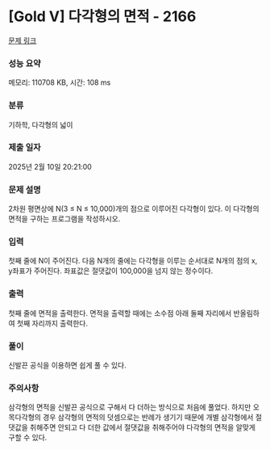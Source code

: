 # [Gold V] 다각형의 면적 - 2166 

[문제 링크](https://www.acmicpc.net/problem/2166) 

### 성능 요약

메모리: 110708 KB, 시간: 108 ms

### 분류

기하학, 다각형의 넓이

### 제출 일자

2025년 2월 10일 20:21:00

### 문제 설명

<p>2차원 평면상에 N(3 ≤ N ≤ 10,000)개의 점으로 이루어진 다각형이 있다. 이 다각형의 면적을 구하는 프로그램을 작성하시오.</p>

### 입력 

 <p>첫째 줄에 N이 주어진다. 다음 N개의 줄에는 다각형을 이루는 순서대로 N개의 점의 x, y좌표가 주어진다. 좌표값은 절댓값이 100,000을 넘지 않는 정수이다.</p>

### 출력 

 <p>첫째 줄에 면적을 출력한다. 면적을 출력할 때에는 소수점 아래 둘째 자리에서 반올림하여 첫째 자리까지 출력한다.</p>

### 풀이
신발끈 공식을 이용하면 쉽게 풀 수 있다.

### 주의사항
삼각형의 면적을 신발끈 공식으로 구해서 다 더하는 방식으로 처음에 풀었다.
하지만 오목다각형의 경우 삼각형의 면적의 덧셈으로는 반례가 생기기 때문에 개별 삼각형에서 절댓값을 취해주면 안되고 다 더한 값에서 절댓값을 취해주어야 다각형의 면적을 알맞게 구할 수 있다.
